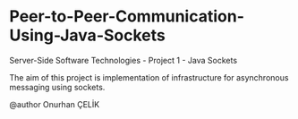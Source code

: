 # Peer-to-Peer-Communication-Using-Java-Sockets
Server-Side Software Technologies - Project 1 - Java Sockets

The aim of this project is implementation of infrastructure for asynchronous messaging using sockets.

@author Onurhan ÇELİK
